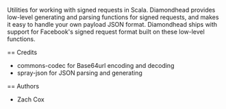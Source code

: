 Utilities for working with signed requests in Scala. Diamondhead provides low-level generating and parsing functions for signed requests, and makes it easy to handle your own payload JSON format. Diamondhead ships with support for Facebook's signed request format built on these low-level functions.

== Credits

* commons-codec for Base64url encoding and decoding
* spray-json for JSON parsing and generating

== Authors

* Zach Cox
